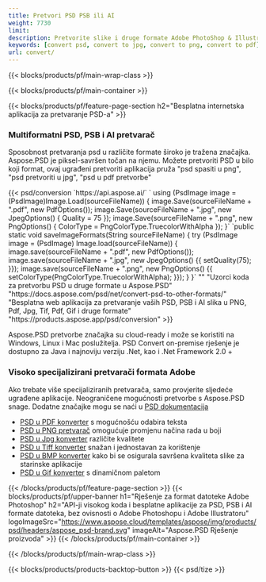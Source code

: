 ```yaml
---
title: Pretvori PSD PSB ili AI
weight: 7730
limit: 
description: Pretvorite slike i druge formate Adobe PhotoShop & Illustrator
keywords: [convert psd, convert to jpg, convert to png, convert to pdf]
url: convert/
---
```


{{< blocks/products/pf/main-wrap-class >}}

{{< blocks/products/pf/main-container >}}

{{< blocks/products/pf/feature-page-section h2="Besplatna internetska aplikacija za pretvaranje PSD-a" >}}
<h3 class="headingpdleft">Multiformatni PSD, PSB i AI pretvarač</h3>
<p>Sposobnost pretvaranja psd u različite formate široko je tražena značajka. Aspose.PSD je piksel-savršen točan na njemu. Možete pretvoriti PSD u bilo koji format, ovaj ugrađeni pretvoriti aplikacija pruža "psd spasiti u png", "psd pretvoriti u jpg", "psd u pdf pretvorbe"</p>
{{< psd/conversion `https://api.aspose.ai/` 
`    using (PsdImage image = (PsdImage)Image.Load(sourceFileName))
    {
        image.Save(sourceFileName + ".pdf", new PdfOptions());
        image.Save(sourceFileName + ".jpg",  new JpegOptions() { Quality = 75 });
        image.Save(sourceFileName + ".png",  new PngOptions() {  ColorType = PngColorType.TruecolorWithAlpha });
    }` 
	`public static void saveImageFormats(String sourceFileName) {
        try (PsdImage image = (PsdImage) Image.load(sourceFileName)) {
            image.save(sourceFileName + ".pdf", new PdfOptions());
            image.save(sourceFileName + ".jpg", new JpegOptions() {{
                setQuality(75);
            }});
            image.save(sourceFileName + ".png", new PngOptions() {{
                setColorType(PngColorType.TruecolorWithAlpha);
            }});
        }
    }` 
"" 
"Uzorci koda za pretvorbu PSD u druge formate u Aspose.PSD"  "https://docs.aspose.com/psd/net/convert-psd-to-other-formats/" 
"Besplatna web aplikacija za pretvaranje vaših PSD, PSB i AI slika u PNG, Pdf, Jpg, Tif, Pdf, Gif i druge formate" "https://products.aspose.app/psd/conversion" >}}
<br />
<p>Aspose.PSD pretvorbe značajka su cloud-ready i može se koristiti na Windows, Linux i Mac poslužitelja. PSD Convert on-premise rješenje je dostupno za Java i najnoviju verziju .Net, kao i .Net Framework 2.0 +</p>

<h3 class="headingpdleft">Visoko specijalizirani pretvarači formata Adobe</h3>
<p>Ako trebate više specijaliziranih pretvarača, samo provjerite sljedeće ugrađene aplikacije. Neograničene mogućnosti pretvorbe s Aspose.PSD snage. Dodatne značajke mogu se naći u <a href="https://docs.aspose.com/psd/">PSD dokumentacija</a></p>
<ul>
<li><a href="to-pdf">PSD u PDF konverter</a> s mogućnošću odabira teksta</li>
<li><a href="to-png">PSD u PNG pretvarač</a> omogućuje promjenu načina rada u boji</li>
<li><a href="to-jpg">PSD u Jpg konverter</a> različite kvalitete</li>
<li><a href="to-tiff">PSD u Tiff konverter</a> snažan i jednostavan za korištenje</li>
<li><a href="to-bmp">PSD u BMP konverter</a> kako bi se osigurala savršena kvaliteta slike za starinske aplikacije</li>
<li><a href="to-gif">PSD u Gif konverter</a> s dinamičnom paletom</li>
</ul>

{{< /blocks/products/pf/feature-page-section >}}
{{< blocks/products/pf/upper-banner h1="Rješenje za format datoteke Adobe Photoshop" h2="API-ji visokog koda i besplatne aplikacije za PSD, PSB i AI formate datoteka, bez ovisnosti o Adobe Photoshopu i Adobe Illustratoru" logoImageSrc="https://www.aspose.cloud/templates/aspose/img/products/psd/headers/aspose_psd-brand.svg" imageAlt="Aspose.PSD Rješenje proizvoda" >}}
{{< /blocks/products/pf/main-container >}}


{{< /blocks/products/pf/main-wrap-class >}}

{{< blocks/products/products-backtop-button >}}
{{< psd/tize >}}
